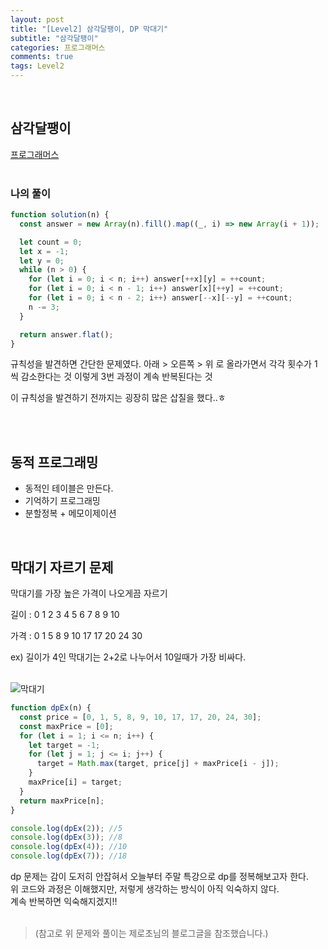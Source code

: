 ```yaml
---
layout: post
title: "[Level2] 삼각달팽이, DP 막대기"
subtitle: "삼각달팽이"
categories: 프로그래머스
comments: true
tags: Level2
---
```


<br>

## 삼각달팽이

[프로그래머스](https://programmers.co.kr/learn/courses/30/lessons/68645) <br><br>

### 나의 풀이

```js
function solution(n) {
  const answer = new Array(n).fill().map((_, i) => new Array(i + 1));

  let count = 0;
  let x = -1;
  let y = 0;
  while (n > 0) {
    for (let i = 0; i < n; i++) answer[++x][y] = ++count;
    for (let i = 0; i < n - 1; i++) answer[x][++y] = ++count;
    for (let i = 0; i < n - 2; i++) answer[--x][--y] = ++count;
    n -= 3;
  }

  return answer.flat();
}
```

규칙성을 발견하면 간단한 문제였다.
아래 > 오른쪽 > 위 로 올라가면서 각각 횟수가 1씩 감소한다는 것
이렇게 3번 과정이 계속 반복된다는 것

이 규칙성을 발견하기 전까지는 굉장히 많은 삽질을 했다..ㅎ

<br><br>

## 동적 프로그래밍

- 동적인 테이블은 만든다.
- 기억하기 프로그래밍
- 분할정복 + 메모이제이션

<br>

## 막대기 자르기 문제

막대기를 가장 높은 가격이 나오게끔 자르기<br>

길이 : 0 1 2 3 4 5 6 7 8 9 10<br>

가격 : 0 1 5 8 9 10 17 17 20 24 30<br>

ex) 길이가 4인 막대기는 2+2로 나누어서 10일때가 가장 비싸다.<br><br>

![막대기](/assets/img/study/막대기.png)<br>

```js
function dpEx(n) {
  const price = [0, 1, 5, 8, 9, 10, 17, 17, 20, 24, 30];
  const maxPrice = [0];
  for (let i = 1; i <= n; i++) {
    let target = -1;
    for (let j = 1; j <= i; j++) {
      target = Math.max(target, price[j] + maxPrice[i - j]);
    }
    maxPrice[i] = target;
  }
  return maxPrice[n];
}

console.log(dpEx(2)); //5
console.log(dpEx(3)); //8
console.log(dpEx(4)); //10
console.log(dpEx(7)); //18
```

dp 문제는 감이 도저히 안잡혀서 오늘부터 주말 특강으로 dp를 정복해보고자 한다.<br>
위 코드와 과정은 이해했지만, 저렇게 생각하는 방식이 아직 익숙하지 않다.<br>
계속 반복하면 익숙해지겠지!!<br><br>

> (참고로 위 문제와 풀이는 제로초님의 블로그글을 참조했습니다.)
